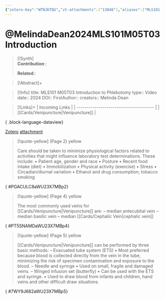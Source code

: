 ```yaml
---
{"zotero-key":"WTNJKTQU","zt-attachments":["13846"],"aliases":["MLS101 M05T03 Introduction to Phlebotomy"],"keywords":["✅"],"FirstAuthor":"[[ Melinda Dean]]","tags":["source/video","Uni/MLS101"],"dg-publish":true,"permalink":"/sources/video/melinda-dean2024-mls-101-m05-t03-introduction/","dgPassFrontmatter":true}
---
```


# @MelindaDean2024MLS101M05T03Introduction

>[!Synth]  
>**Contribution**::  
>  
>**Related**:: 
>  

> [!Abstract]+
> 

> [!Info]
> title: MLS101 M05T03 Introduction to Phlebotomy
> type:: Video 
> date:: 2024
> DOI:: 
> FirstAuthor:: 
> creators:: Melinda Dean

> [!Links]+
>  | Incoming Links                          |
> | --------------------------------------- |
> | [[Cards/Venipuncture\|Venipuncture]] |
> 
{ .block-language-dataview}


[Zotero](zotero://select/library/items/WTNJKTQU) [attachment](<file:///Users/nathanmaxwell/Zotero/storage/WU23X7MB/Melinda%20Dean%20-%202024%20-%20MLS101%20M05T03%20Introduction%20to%20Phlebotomy.pdf>)

> [!quote-yellow] (Page 2) yellow
> 
> Care should be taken to minimize physiological factors related to activities that might influence laboratory test determinations. These include: • Patient age, gender and race • Posture • Recent food intake (diet) • Immobilization • Physical activity (exercise) • Stress • Circadian/diurnal variation • Ethanol and drug consumption; tobacco smoking
>
{ #PGACULC8aWU23X7MBp2}


> [!quote-yellow] (Page 4) yellow
> 
> The most commonly used veins for [[Cards/Venipuncture\|Venipuncture]] are: – median antecubital vein – median basilic vein – median [[Cards/Cephalic Vein\|cephalic vein]]
>
{ #PT5SNAMDaWU23X7MBp4}


> [!quote-yellow] (Page 5) yellow
> 
> [[Cards/Venipuncture\|Venipuncture]] can be performed by three basic methods: – Evacuated tube system (ETS) • Most preferred because blood is collected directly from the vein in the tube, minimizing the risk of specimen contamination and exposure to the blood. – Needle and syringe • Used on small, fragile and damaged veins. – Winged infusion set (butterfly) • Can be used with the ETS and syringe. • Used to draw blood from infants and children, hand veins and other difficult draw situations.
>
{ #7WY9J682aWU23X7MBp5}

